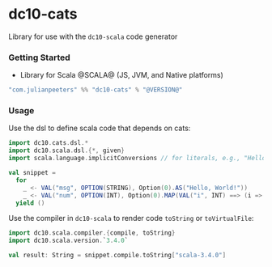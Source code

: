# dc10-cats
Library for use with the `dc10-scala` code generator

### Getting Started
 - Library for Scala @SCALA@ (JS, JVM, and Native platforms)

```scala
"com.julianpeeters" %% "dc10-cats" % "@VERSION@"
```

### Usage

Use the dsl to define scala code that depends on cats:

```scala mdoc
import dc10.cats.dsl.*
import dc10.scala.dsl.{*, given}
import scala.language.implicitConversions // for literals, e.g., "Hello, World!"

val snippet =
  for
    _ <- VAL("msg", OPTION(STRING), Option(0).AS("Hello, World!"))
    _ <- VAL("num", OPTION(INT), Option(0).MAP(VAL("i", INT) ==> (i => i)))
  yield ()
```

Use the compiler in `dc10-scala` to render code `toString` or `toVirtualFile`:

```scala mdoc
import dc10.scala.compiler.{compile, toString}
import dc10.scala.version.`3.4.0`

val result: String = snippet.compile.toString["scala-3.4.0"]
```